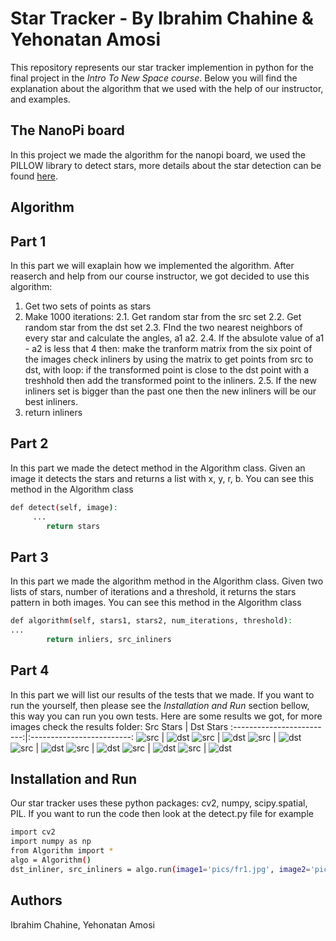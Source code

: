 # Star Tracker - By Ibrahim Chahine & Yehonatan Amosi
This repository represents our star tracker implemention in python for the final project in the _Intro To New Space course_.
Below you will find the explanation about the algorithm that we used with the help of our instructor, and examples.

## The NanoPi board
In this project we made the algorithm for the nanopi board, we used the PILLOW library to detect stars, more details about the star detection can be found [here](https://github.com/ibrahimchahine/star-tracker-ex1/blob/main/NanoPIAlgorithm.py).

## Algorithm
## Part 1
In this part we will exaplain how we implemented the algorithm.
After reaserch and help from our course instructor, we got decided to use this algorithm:
1. Get two sets of points as stars
2. Make 1000 iterations:
2.1. Get random star from the src set
2.2. Get random star from the dst set
2.3. FInd the two nearest neighbors of every star and calculate the angles, a1 a2.
2.4. If the absulote value of a1 - a2 is less that 4 then:
    make the tranform matrix from the six point of the images 
    check inliners by using the matrix to get points from src to dst, with loop:
    if the transformed point is close to the dst point with a treshhold then add the transformed point
    to the inliners.
2.5. If the new inliners set is bigger than the past one then the new inliners will be our best inliners.
3. return inliners

## Part 2
In this part we made the detect method in the Algorithm class. Given an image it detects the stars and returns a list with x, y, r, b.
You can see this method in the Algorithm class 
```sh
def detect(self, image):
     ...
        return stars
```
## Part 3
In this part we made the algorithm method in the Algorithm class. Given two lists of stars, number of iterations and a threshold, it returns the stars pattern in both images.
You can see this method in the Algorithm class 
```sh
def algorithm(self, stars1, stars2, num_iterations, threshold):
...
        return inliers, src_inliners
```
## Part 4
In this part we will list our results of the tests that we made.
If you want to run the yourself, then please see the _Installation and Run_ section bellow, this way you can run you own tests.
Here are some results we got, for more images check the results folder:
Src Stars            |  Dst Stars
:-------------------------:|:-------------------------:
![src](https://github.com/ibrahimchahine/star-tracker-ex1/blob/main/results/src.png)  |  ![dst](https://github.com/ibrahimchahine/star-tracker-ex1/blob/main/results/dst.png)
![src](https://github.com/ibrahimchahine/star-tracker-ex1/blob/main/results/src2.png)  |  ![dst](https://github.com/ibrahimchahine/star-tracker-ex1/blob/main/results/dst2.png)
![src](https://github.com/ibrahimchahine/star-tracker-ex1/blob/main/results/src3.png)  |  ![dst](https://github.com/ibrahimchahine/star-tracker-ex1/blob/main/results/dst3.png)
![src](https://github.com/ibrahimchahine/star-tracker-ex1/blob/main/results/src9.png)  |  ![dst](https://github.com/ibrahimchahine/star-tracker-ex1/blob/main/results/dst9.png)
![src](https://github.com/ibrahimchahine/star-tracker-ex1/blob/main/results/src6.png)  |  ![dst](https://github.com/ibrahimchahine/star-tracker-ex1/blob/main/results/dst6.png)
![src](https://github.com/ibrahimchahine/star-tracker-ex1/blob/main/results/src7.png)  |  ![dst](https://github.com/ibrahimchahine/star-tracker-ex1/blob/main/results/dst7.png)
![src](https://github.com/ibrahimchahine/star-tracker-ex1/blob/main/results/src8.png)  |  ![dst](https://github.com/ibrahimchahine/star-tracker-ex1/blob/main/results/dst8.png)
## Installation and Run
Our star tracker uses these python packages: cv2, numpy, scipy.spatial, PIL.
If you want to run the code then look at the detect.py file for example
```sh
import cv2
import numpy as np
from Algorithm import *
algo = Algorithm()
dst_inliner, src_inliners = algo.run(image1='pics/fr1.jpg', image2='pics/fr2.jpg')
```

## Authors
Ibrahim Chahine, Yehonatan Amosi
